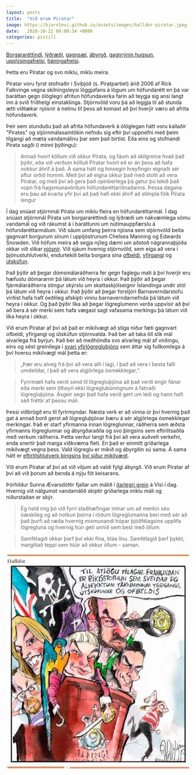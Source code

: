 ```yaml
---
layout: posts
title:  "Við erum Píratar"
image: https://bjornlevi.github.io/assets/images/halldor-piratar.jpeg
date:   2020-10-22 09:00:34 +0000
categories: pistill
---
```

[Borgararéttindi](https://piratar.is/stefna/grunnstefna/), [lýðræði](https://www.althingi.is/altext/151/s/0026.html), [gagnsæi](https://www.ruv.is/frett/aksturskostnadur-166-milljonum-laegri), [ábyrgð](https://www.visir.is/g/2018180119362/telur-framgongu-domsmalaradherra-hafa-grafid-undan-trausti-a-nytt-domstig), [gagnrýnin hugsun](https://www.facebook.com/notes/bj%C3%B6rn-lev%C3%AD-gunnarsson/hin-klass%C3%ADska-v%C3%B6rn-efnisleg-umr%C3%A6%C3%B0a-um-3op/10157296476104808), [upplýsingafrelsi](https://www.althingi.is/altext/cv/is/laun_og_greidslur/), [tjáningafrelsi](https://www.facebook.com/watch/?v=322029558578334). 

Þetta eru Píratar og svo miklu, miklu meira. 

Píratar voru fyrst stofnaðir í Svíþjóð (s. Piratpartiet) árið 2006 af Rick Falkvinge vegna skilningsleysi löggjafans á lögum um höfundarétt en þá var baráttan gegn ólöglegri afritun höfundaverka farin að teygja sig ansi langt inn á svið friðhelgi einstaklinga. Stjórnvöld voru þá að leggja til að stunda ætti víðtækar njósnir á netinu til þess að komast að því hverjir væru að afrita höfundaverk. 

Þeir sem stunduðu það að afrita höfundaverk á ólöglegan hátt voru kallaðir "Pirates" og stjórnmálasamtökin nefndu sig eftir því uppnefni með þeim tilgangi að mæta vandamálinu þar sem það birtist. Eða eins og stofnandi Pírata sagði (í minni þýðingu): 

> Annað hvort köllum við okkur Pírata, og fáum að skilgreina hvað það þýðir, eða við verðum kölluð Píratar hvort eð er án þess að hafa nokkur áhrif á það.
> Á sama hátt og hinsegin hreyfingin eignaði sér aftur orðið hommi. Með því að eigna okkur það með stolti að vera Píratar, og með því að gera það opinberlega þá getur þú tekið það vopn frá hagsmunavörðum höfundaréttariðnaðarins. Þessa dagana eru þau að kvarta yfir því að það hafi ekki áhrif að stimpla fólk Pírata lengur

Í dag snúast stjórnmál Pírata um miklu fleira en höfundaréttarmál. Í dag snúast stjórnmál Pírata um borgararéttindi og lýðræði um nákvæmlega sömu vandamál og við rákumst á í baráttunni um nútímauppfærslu á höfundaréttarmálum. Við sáum umfang þeirra njósna sem stjórnvöld beita gagnvart borgurum sínum í uppljóstrunum Chelsea Manning og Edwards Snowden. Við höfum meira að segja nýleg dæmi um aðstoð nágrannaþjóða okkar við slíkar [njósnir](https://www.visir.is/g/2020109455d). Við sjáum hvernig stjórnvöld, sem eiga að vera í þjónustuhlutverki, endurtekið beita borgara sína [ofbeldi](https://www.visir.is/g/2017170229273/thingmadur-pirata-bodar-vantraust-a-forsaetisradherra), [yfirgangi](https://bjornlevi.github.io/pistill/betri-samskipti-vid-almenning/) og [útskúfun](https://www.ruv.is/frett/2020/09/28/hofum-bedid-eftir-alvoru-adgerdum-fra-stjornvoldum). 

Það þýðir að þegar dómsmálaráðherra fer gegn faglegu mati á því hverjir eru hæfustu dómararnir þá látum við heyra í okkur. Það þýðir að þegar fjármálaráðherra stingur skýrslu um skattaskjólseignir Íslandinga undir stól þá látum við heyra í okkur. Það þýðir að þegar forstjóri Barnaverndarstofu virðist hafa haft óeðlileg afskipti vinnu barnaverndarnefnda þá látum við heyra í okkur. Og það þýðir líka að þegar lögreglumenn verða uppvísir að því að bera á sér merki sem hafa vægast sagt vafasama merkingu þá látum við líka heyra í okkur. 

Við erum Píratar af því að það er mikilvægt að stíga niður fæti gagnvart ofbeldi, yfirgangi og útskúfun stjórnvalda. Það ber að taka öll slík mál alvarlega frá byrjun. Það ber að meðhöndla svo alvarleg mál af virðingu, eins og sést greinilega í [svari yfirlögregluþjóns](https://www.visir.is/g/20202027631d/-thetta-eru-alls-ekki-skilabod-sem-logregla-vill-senda-fra-ser-) sem áttar sig fullkomlega á því hversu mikilvægt mál þetta er:

> „Þær eru alveg frá því að vera allt í lagi, í það að vera í besta falli umdeildar, í það að vera algjörlega ósmekklegar,“.

> Fyrirmæli hafa verið send til lögregluþjóna að það verði engir fánar eða merki sem tilheyri ekki lögreglubúningnum á fatnaði lögregluþjóna. Ásgeir segir það hafa verið gert um leið og hann hafi séð fréttir af þessu máli.

Þessi viðbrögð eru til fyrirmyndar. Næsta verk er að vinna úr því hvernig það gat á annað borð gerst að lögregluþjónar bæru á sér algjörlega ósmekklegar merkingar. Það er starf yfirmanna innan lögreglunnar, ráðherra sem æðsta yfirmanns lögreglunnar og ábyrgðaraðila og svo þingsins sem eftirlitsaðila með verkum ráðherra. Þetta verður langt frá því að vera auðvelt verkefni, enda snertir það marga viðkvæma fleti. En það er einmitt gríðarlega mikilvægt vegna þess. Vald lögreglu er mikið og ábyrgðin sú sama. Á sama hátt er [eftirlitshlutverk þingsins](https://www.visir.is/g/2016309734d) [því síður mikilvægt](https://kjarninn.is/frettir/2019-09-23-eftir-morgunbladsvidtal-vid-harald-var-maelirinn-fullur/).

Við erum Píratar af því að við viljum að valdi fylgi ábyrgð. Við erum Píratar af því að við þorum að benda á nýju föt keisarans.

Þórhildur Sunna Ævarsdóttir fjallar um málið í [ítarlegri grein](https://www.visir.is/g/20202028667d/hinn-thunni-blai-varnarveggur) á Vísi í dag. Hvernig við nálgumst vandamálið skiptir gríðarlega miklu máli og niðurstaðan er skýr. 

> Ég held mig þó við fyrri staðhæfingar mínar um að merkin séu óæskileg og að notkun þeirra í röðum lögreglumanna beri með sér að það þurfi að ræða hvernig mismunandi hópar þjóðfélagsins upplifa lögregluna og hvernig hún geti unnið sem best með öllum.

> Samfélagið okkar þarf því ekki fína, bláa línu. Samfélagið þarf þykkt, marglitað teppi sem hlúir að okkur öllum - saman.

![Við erum Píratar](/assets/images/halldor-piratar.jpeg)

